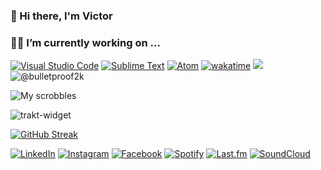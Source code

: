 ### 👋 Hi there, I'm Victor
### 🧑‍💻 I’m currently working on ...

[![Visual Studio Code](https://img.shields.io/badge/--333333?logo=visual%20studio%20code&logoColor=0080f0)](https://code.visualstudio.com/) [![Sublime Text](https://img.shields.io/badge/--4D4D4D?logo=sublime%20text&logoColor=ffa500)](https://www.sublimetext.com/) [![Atom](https://img.shields.io/badge/--60c384?logo=atom&logoColor=ffffff)](https://atom.io/) [![wakatime](https://wakatime.com/badge/user/b3fb2aa2-104d-4dd8-bef2-99ef978c4248.svg)](https://wakatime.com/@b3fb2aa2-104d-4dd8-bef2-99ef978c4248) ![](https://komarev.com/ghpvc/?username=your-github-bulletproof2k&color=blueviolet) ![@bulletproof2k](https://img.shields.io/badge/-@bulletproof2k-red?color=blue&logo=telegram&logoColor=white)

![My scrobbles](https://lastfm-recently-played.vercel.app/api?user=bulletproof2k&count=1&width=495&loved=true&loved_style=3)

<img src="https://trakt-widgets.herokuapp.com/bulletproof2k/watched/banner?language=en" style="max-width: 50%;" alt="trakt-widget"/>

[![GitHub Streak](https://streak-stats.demolab.com?user=bulletproof2k&theme=github-dark&locale=ru&fire=DD2727)](https://git.io/streak-stats)

<a href="https://www.linkedin.com/in/victorminin/" target="_blank"><img src="https://img.shields.io/badge/LinkedIn-%230077B5.svg?&style=flat-square&logo=linkedin&logoColor=white" alt="LinkedIn"></a>
<a href="https://www.instagram.com/bulletproof2k/" target="_blank"><img src="https://img.shields.io/badge/Instagram-%23E4405F.svg?&style=flat-square&logo=instagram&logoColor=white" alt="Instagram"></a>
<a href="https://www.facebook.com/bulletproof2k" target="_blank"><img src="https://img.shields.io/badge/Facebook-%231877F2.svg?&style=flat-square&logo=facebook&logoColor=white" alt="Facebook"></a>
<a href="https://open.spotify.com/user/bulletproof2k?si=1bddbd2dfe2249ae" target="_blank"><img src="https://img.shields.io/badge/Spotify-%231ED760.svg?&style=flat-square&logo=spotify&logoColor=white" alt="Spotify"></a>
<a href="https://www.last.fm/ru/user/bulletproof2k?si=1bddbd2dfe2249ae" target="_blank"><img src="https://img.shields.io/badge/Last.fm-%23FF0000.svg?&style=flat-square&logo=last.fm&logoColor=white" alt="Last.fm"></a>
<a href="https://www.soundcloud.com/bulletproof2k?si=1bddbd2dfe2249ae" target="_blank"><img src="https://img.shields.io/badge/SoundCloud-%23F26F23.svg?&style=flat-square&logo=soundcloud&logoColor=white" alt="SoundCloud"></a>
<!--
**bulletproof2k/bulletproof2k** is a ✨ _special_ ✨ repository because its `README.md` (this file) appears on your GitHub profile.

Here are some ideas to get you started:

- 🔭 I’m currently working on ...
- 🌱 I’m currently learning ...
- 👯 I’m looking to collaborate on ...
- 🤔 I’m looking for help with ...
- 💬 Ask me about ...
- 📫 How to reach me: ...
- 😄 Pronouns: ...
- ⚡ Fun fact: ...
-->
